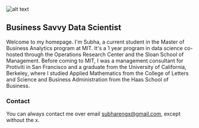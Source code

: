 


![alt text](https://media.licdn.com/dms/image/C4E03AQG6EeyUSNP-ow/profile-displayphoto-shrink_200_200/0?e=1533168000&v=beta&t=HRNu3P_jcJsWMIAKKHPu1Sz-UQKQgkG4B3JpFuPFNOQ)



## Business Savvy Data Scientist

Welcome to my homepage. I'm Subha, a current student in the Master of Business Analytics program at MIT. It's a 1 year program in data science co-hosted through the Operations Research Center and the Sloan School of Management. Before coming to MIT, I was a management consultant for Protiviti in San Francisco and a graduate from the University of California, Berkeley, where I studied Applied Mathematics from the College of Letters and Science and Business Administration from the Haas School of Business. 


### Contact
You can always contact me over email subharengx@gmail.com, except without the x. 

